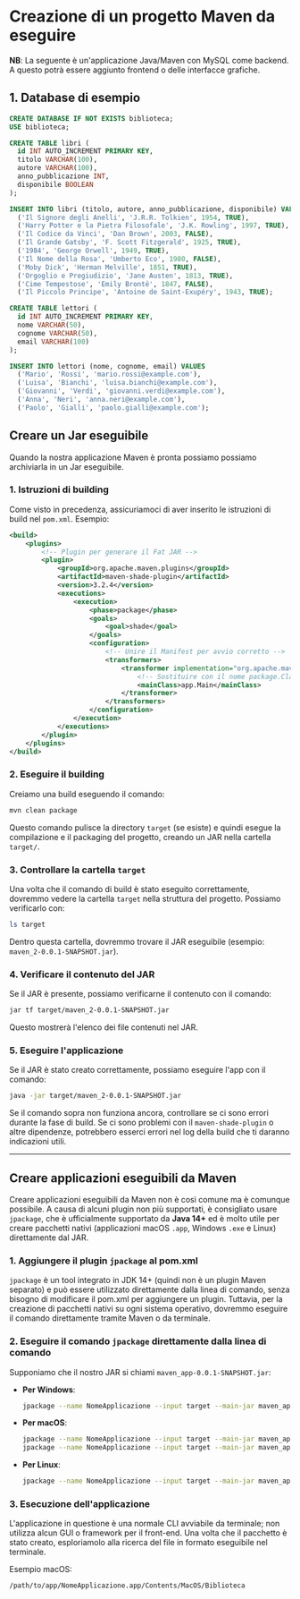 # **Creazione di un progetto Maven da eseguire**

**NB**: La seguente è un'applicazione Java/Maven con MySQL come backend. A questo potrà essere aggiunto frontend o delle interfacce grafiche.

## **1. Database di esempio**

```sql
CREATE DATABASE IF NOT EXISTS biblioteca;
USE biblioteca;

CREATE TABLE libri (
  id INT AUTO_INCREMENT PRIMARY KEY,
  titolo VARCHAR(100),
  autore VARCHAR(100),
  anno_pubblicazione INT,
  disponibile BOOLEAN
);

INSERT INTO libri (titolo, autore, anno_pubblicazione, disponibile) VALUES
  ('Il Signore degli Anelli', 'J.R.R. Tolkien', 1954, TRUE),
  ('Harry Potter e la Pietra Filosofale', 'J.K. Rowling', 1997, TRUE),
  ('Il Codice da Vinci', 'Dan Brown', 2003, FALSE),
  ('Il Grande Gatsby', 'F. Scott Fitzgerald', 1925, TRUE),
  ('1984', 'George Orwell', 1949, TRUE),
  ('Il Nome della Rosa', 'Umberto Eco', 1980, FALSE),
  ('Moby Dick', 'Herman Melville', 1851, TRUE),
  ('Orgoglio e Pregiudizio', 'Jane Austen', 1813, TRUE),
  ('Cime Tempestose', 'Emily Brontë', 1847, FALSE),
  ('Il Piccolo Principe', 'Antoine de Saint-Exupéry', 1943, TRUE);

CREATE TABLE lettori (
  id INT AUTO_INCREMENT PRIMARY KEY,
  nome VARCHAR(50),
  cognome VARCHAR(50),
  email VARCHAR(100)
);

INSERT INTO lettori (nome, cognome, email) VALUES
  ('Mario', 'Rossi', 'mario.rossi@example.com'),
  ('Luisa', 'Bianchi', 'luisa.bianchi@example.com'),
  ('Giovanni', 'Verdi', 'giovanni.verdi@example.com'),
  ('Anna', 'Neri', 'anna.neri@example.com'),
  ('Paolo', 'Gialli', 'paolo.gialli@example.com');
```

## **Creare un Jar eseguibile**

Quando la nostra applicazione Maven è pronta possiamo possiamo archiviarla in un Jar eseguibile.

### **1. Istruzioni di building**

Come visto in precedenza, assicuriamoci di aver inserito le istruzioni di build nel `pom.xml`. Esempio:

```xml
<build>
    <plugins>
        <!-- Plugin per generare il Fat JAR -->
        <plugin>
            <groupId>org.apache.maven.plugins</groupId>
            <artifactId>maven-shade-plugin</artifactId>
            <version>3.2.4</version>
            <executions>
                <execution>
                    <phase>package</phase>
                    <goals>
                        <goal>shade</goal>
                    </goals>
                    <configuration>
                        <!-- Unire il Manifest per avvio corretto -->
                        <transformers>
                            <transformer implementation="org.apache.maven.plugins.shade.resource.ManifestResourceTransformer">
                                <!-- Sostituire con il nome package.Classe d'avvio -->
                                <mainClass>app.Main</mainClass>
                            </transformer>
                        </transformers>
                    </configuration>
                </execution>
            </executions>
        </plugin>
    </plugins>
</build>
```

### 2. **Eseguire il building**

Creiamo una build eseguendo il comando:

```sh
mvn clean package
```

Questo comando pulisce la directory `target` (se esiste) e quindi esegue la compilazione e il packaging del progetto, creando un JAR nella cartella `target/`.

### 3. **Controllare la cartella `target`**

Una volta che il comando di build è stato eseguito correttamente, dovremmo vedere la cartella `target` nella struttura del progetto. Possiamo verificarlo con:

```sh
ls target
```

Dentro questa cartella, dovremmo trovare il JAR eseguibile (esempio: `maven_2-0.0.1-SNAPSHOT.jar`).

### 4. **Verificare il contenuto del JAR**

Se il JAR è presente, possiamo verificarne il contenuto con il comando:

```sh
jar tf target/maven_2-0.0.1-SNAPSHOT.jar
```

Questo mostrerà l'elenco dei file contenuti nel JAR.

### 5. **Eseguire l'applicazione**

Se il JAR è stato creato correttamente, possiamo eseguire l'app con il comando:

```sh
java -jar target/maven_2-0.0.1-SNAPSHOT.jar
```

Se il comando sopra non funziona ancora, controllare se ci sono errori durante la fase di build. Se ci sono problemi con il `maven-shade-plugin` o altre dipendenze, potrebbero esserci errori nel log della build che ti daranno indicazioni utili.

---

## **Creare applicazioni eseguibili da Maven**

Creare applicazioni eseguibili da Maven non è così comune ma è comunque possibile. A causa di alcuni plugin non più supportati, è  consigliato usare `jpackage`, che è ufficialmente supportato da **Java 14+** ed è molto utile per creare pacchetti nativi (applicazioni macOS `.app`, Windows `.exe` e Linux) direttamente dal JAR.

### **1. Aggiungere il plugin `jpackage` al pom.xml**

`jpackage` è un tool integrato in JDK 14+ (quindi non è un plugin Maven separato) e può essere utilizzato direttamente dalla linea di comando, senza bisogno di modificare il pom.xml per aggiungere un plugin. Tuttavia, per la creazione di pacchetti nativi su ogni sistema operativo, dovremmo eseguire il comando direttamente tramite Maven o da terminale.

### **2. Eseguire il comando `jpackage` direttamente dalla linea di comando**

Supponiamo che il nostro JAR si chiami `maven_app-0.0.1-SNAPSHOT.jar`:

- **Per Windows**:

	```sh
	jpackage --name NomeApplicazione --input target --main-jar maven_app-0.0.1-SNAPSHOT.jar --type exe
	```

- **Per macOS**:

	```sh
	jpackage --name NomeApplicazione --input target --main-jar maven_app-0.0.1-SNAPSHOT.jar --type app-image
	jpackage --name NomeApplicazione --input target --main-jar maven_app-0.0.1-SNAPSHOT.jar --type dmg # Oppure
	```

- **Per Linux**:

	```sh
	jpackage --name NomeApplicazione --input target --main-jar maven_app-0.0.1-SNAPSHOT.jar --type deb
	```

### **3. Esecuzione dell'applicazione**

L'applicazione in questione è una normale CLI avviabile da terminale; non utilizza alcun GUI o framework per il front-end. Una volta che il pacchetto è stato creato, esploriamolo alla ricerca del file in formato eseguibile nel terminale.

Esempio macOS:

```sh
/path/to/app/NomeApplicazione.app/Contents/MacOS/Biblioteca
```
